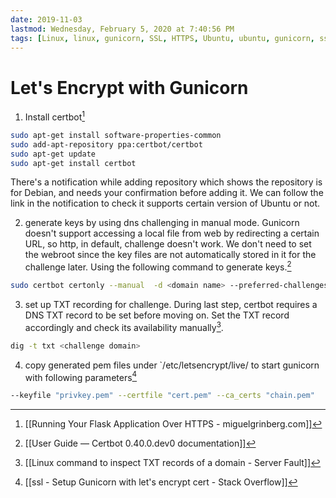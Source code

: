 ```yaml
---
date: 2019-11-03
lastmod: Wednesday, February 5, 2020 at 7:40:56 PM
tags: [Linux, linux, gunicorn, SSL, HTTPS, Ubuntu, ubuntu, gunicorn, ssl, https]
---
```

# Let's Encrypt with Gunicorn

1. Install certbot[^8EA00D09337F]

```bash
sudo apt-get install software-properties-common
sudo add-apt-repository ppa:certbot/certbot
sudo apt-get update
sudo apt-get install certbot
```

There's a notification while adding repository which shows the repository is for Debian, and needs your confirmation before adding it. We can follow the link in the notification to check it supports certain version of Ubuntu or not.

2. generate keys by using dns challenging in manual mode. Gunicorn doesn't support accessing a local file from web by redirecting a certain URL, so http, in default, challenge doesn't work. We don't need to set the webroot since the key files are not automatically stored in it for the challenge later. Using the following command to generate keys.[^251203DD46CA]

```bash
sudo certbot certonly --manual  -d <domain name> --preferred-challenges dns
```


3. set up TXT recording for challenge. During last step, certbot requires a DNS TXT record to be set before moving on. Set the TXT record accordingly and check its availability manually[^EC719F813740].

```bash
dig -t txt <challenge domain>
```

4. copy generated pem files under `/etc/letsencrypt/live/<domain name> to start gunicorn with following parameters[^281CA2EBD72C]

```bash
--keyfile "privkey.pem" --certfile "cert.pem" --ca_certs "chain.pem"
```


[^251203DD46CA]: [[User Guide — Certbot 0.40.0.dev0 documentation]]

[^281CA2EBD72C]: [[ssl - Setup Gunicorn with let's encrypt cert - Stack Overflow]]

[^8EA00D09337F]: [[Running Your Flask Application Over HTTPS - miguelgrinberg.com]]

[^EC719F813740]: [[Linux command to inspect TXT records of a domain - Server Fault]]
